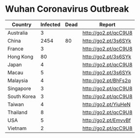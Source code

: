 # Wuhan Coronavirus Outbreak

| Country     | Infected | Dead | Report
|-------------|----------|------|----------------------
| Australia   |        3 |      | http://go2.pt/qcC9U8
| China       |     2454 |   80 | http://go2.pt/3s6SYk
| France      |        3 |      | http://go2.pt/qcC9U8
| Hong Kong   |       80 |      | http://go2.pt/3s6SYk
| Japan       |        4 |      | http://go2.pt/qcC9U8
| Macau       |        5 |      | http://go2.pt/3s6SYk
| Malaysia    |        4 |      | http://go2.pt/BhFs2q
| Singapore   |        3 |      | http://go2.pt/qcC9U8
| South Korea |        3 |      | http://go2.pt/qcC9U8
| Taiwan      |        4 |      | http://go2.pt/YiuHeN
| Thailand    |        8 |      | http://go2.pt/qcC9U8
| USA         |        5 |      | http://go2.pt/EmvvBf
| Vietnam     |        2 |      | http://go2.pt/qcC9U8

